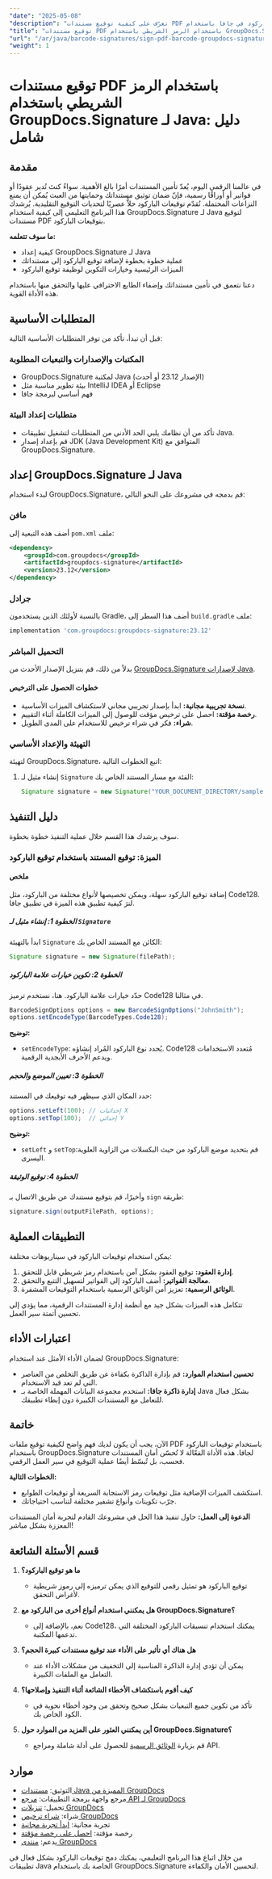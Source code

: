```yaml
---
"date": "2025-05-08"
"description": "تعرّف على كيفية توقيع مستندات PDF بأمان باستخدام توقيعات الباركود في جافا باستخدام GroupDocs.Signature. اتبع هذا الدليل خطوة بخطوة لضمان سير عمل آمن واحترافي للمستندات."
"title": "توقيع مستندات PDF باستخدام الرمز الشريطي باستخدام GroupDocs.Signature for Java - دليل شامل"
"url": "/ar/java/barcode-signatures/sign-pdf-barcode-groupdocs-signature-java/"
"weight": 1
---
```


# توقيع مستندات PDF باستخدام الرمز الشريطي باستخدام GroupDocs.Signature لـ Java: دليل شامل

## مقدمة
في عالمنا الرقمي اليوم، يُعدّ تأمين المستندات أمرًا بالغ الأهمية. سواءً كنتَ تُدير عقودًا أو فواتير أو أوراقًا رسمية، فإنّ ضمان توثيق مستنداتك وحمايتها من العبث يُمكن أن يمنع النزاعات المحتملة. تُقدّم توقيعات الباركود حلاًّ عصريًا لتحديات التوقيع التقليدية. يُرشدك هذا البرنامج التعليمي إلى كيفية استخدام GroupDocs.Signature لـ Java لتوقيع مستندات PDF بتوقيعات الباركود.

**ما سوف تتعلمه:**
- كيفية إعداد GroupDocs.Signature لـ Java
- عملية خطوة بخطوة لإضافة توقيع الباركود إلى مستنداتك
- الميزات الرئيسية وخيارات التكوين لوظيفة توقيع الباركود

دعنا نتعمق في تأمين مستنداتك وإضفاء الطابع الاحترافي عليها والتحقق منها باستخدام هذه الأداة القوية.

## المتطلبات الأساسية
قبل أن تبدأ، تأكد من توفر المتطلبات الأساسية التالية:

### المكتبات والإصدارات والتبعيات المطلوبة
- GroupDocs.Signature لمكتبة Java (الإصدار 23.12 أو أحدث)
- بيئة تطوير مناسبة مثل IntelliJ IDEA أو Eclipse
- فهم أساسي لبرمجة جافا

### متطلبات إعداد البيئة
- تأكد من أن نظامك يلبي الحد الأدنى من المتطلبات لتشغيل تطبيقات Java.
- قم بإعداد إصدار JDK (Java Development Kit) المتوافق مع GroupDocs.Signature.

## إعداد GroupDocs.Signature لـ Java
لبدء استخدام GroupDocs.Signature، قم بدمجه في مشروعك على النحو التالي:

### مافن
أضف هذه التبعية إلى `pom.xml` ملف:
```xml
<dependency>
    <groupId>com.groupdocs</groupId>
    <artifactId>groupdocs-signature</artifactId>
    <version>23.12</version>
</dependency>
```

### جرادل
بالنسبة لأولئك الذين يستخدمون Gradle، أضف هذا السطر إلى `build.gradle` ملف:
```gradle
implementation 'com.groupdocs:groupdocs-signature:23.12'
```

### التحميل المباشر
بدلاً من ذلك، قم بتنزيل الإصدار الأحدث من [GroupDocs.Signature لإصدارات Java](https://releases.groupdocs.com/signature/java/).

#### خطوات الحصول على الترخيص
- **نسخة تجريبية مجانية:** ابدأ بإصدار تجريبي مجاني لاستكشاف الميزات الأساسية.
- **رخصة مؤقتة:** احصل على ترخيص مؤقت للوصول إلى الميزات الكاملة أثناء التقييم.
- **شراء:** فكر في شراء ترخيص للاستخدام على المدى الطويل.

### التهيئة والإعداد الأساسي
لتهيئة GroupDocs.Signature، اتبع الخطوات التالية:
1. إنشاء مثيل لـ `Signature` الفئة مع مسار المستند الخاص بك:
   ```java
   Signature signature = new Signature("YOUR_DOCUMENT_DIRECTORY/sample.pdf");
   ```

## دليل التنفيذ
سوف يرشدك هذا القسم خلال عملية التنفيذ خطوة بخطوة.

### الميزة: توقيع المستند باستخدام توقيع الباركود
#### ملخص
إضافة توقيع الباركود سهلة، ويمكن تخصيصها لأنواع مختلفة من الباركود، مثل Code128. لنرَ كيفية تطبيق هذه الميزة في تطبيق جافا.

##### الخطوة 1: إنشاء مثيل لـ `Signature`
ابدأ بالتهيئة `Signature` الكائن مع المستند الخاص بك:
```java
Signature signature = new Signature(filePath);
```

##### الخطوة 2: تكوين خيارات علامة الباركود
حدّد خيارات علامة الباركود. هنا، نستخدم ترميز Code128 في مثالنا.
```java
BarcodeSignOptions options = new BarcodeSignOptions("JohnSmith");
options.setEncodeType(BarcodeTypes.Code128);
```
**توضيح:**
- `setEncodeType`: يُحدد نوع الباركود المُراد إنشاؤه. Code128 مُتعدد الاستخدامات ويدعم الأحرف الأبجدية الرقمية.

##### الخطوة 3: تعيين الموضع والحجم
حدد المكان الذي سيظهر فيه توقيعك في المستند:
```java
options.setLeft(100); // إحداثيات X
options.setTop(100);  // إحداثي Y
```
**توضيح:**
- `setLeft` و `setTop`:قم بتحديد موضع الباركود من حيث البكسلات من الزاوية العلوية اليسرى.

##### الخطوة 4: توقيع الوثيقة
وأخيرًا، قم بتوقيع مستندك عن طريق الاتصال بـ `sign` طريقة:
```java
signature.sign(outputFilePath, options);
```

## التطبيقات العملية
يمكن استخدام توقيعات الباركود في سيناريوهات مختلفة:
1. **إدارة العقود:** توقيع العقود بشكل آمن باستخدام رمز شريطي قابل للتحقق.
2. **معالجة الفواتير:** أضف الباركود إلى الفواتير لتسهيل التتبع والتحقق.
3. **الوثائق الرسمية:** تعزيز أمن الوثائق الرسمية باستخدام التوقيعات المشفرة.

تتكامل هذه الميزات بشكل جيد مع أنظمة إدارة المستندات الرقمية، مما يؤدي إلى تحسين أتمتة سير العمل.

## اعتبارات الأداء
لضمان الأداء الأمثل عند استخدام GroupDocs.Signature:
- **تحسين استخدام الموارد:** قم بإدارة الذاكرة بكفاءة عن طريق التخلص من العناصر التي لم تعد قيد الاستخدام.
- **إدارة ذاكرة جافا:** استخدم مجموعة البيانات المهملة الخاصة بـ Java بشكل فعال للتعامل مع المستندات الكبيرة دون إبطاء تطبيقك.

## خاتمة
الآن، يجب أن يكون لديك فهم واضح لكيفية توقيع ملفات PDF باستخدام توقيعات الباركود باستخدام GroupDocs.Signature لجافا. هذه الأداة الفعّالة لا تُحسّن أمان المستندات فحسب، بل تُبسّط أيضًا عملية التوقيع في سير العمل الرقمي.

**الخطوات التالية:**
- استكشف الميزات الإضافية مثل توقيعات رمز الاستجابة السريعة أو توقيعات الطوابع.
- جرّب تكوينات وأنواع تشفير مختلفة لتناسب احتياجاتك.

**الدعوة إلى العمل:**
حاول تنفيذ هذا الحل في مشروعك القادم لتجربة أمان المستندات المعززة بشكل مباشر!

## قسم الأسئلة الشائعة
1. **ما هو توقيع الباركود؟**
   - توقيع الباركود هو تمثيل رقمي للتوقيع الذي يمكن ترميزه إلى رموز شريطية لأغراض التحقق.
   
2. **هل يمكنني استخدام أنواع أخرى من الباركود مع GroupDocs.Signature؟**
   - نعم، بالإضافة إلى Code128، يمكنك استخدام تنسيقات الباركود المختلفة التي تدعمها المكتبة.
3. **هل هناك أي تأثير على الأداء عند توقيع مستندات كبيرة الحجم؟**
   - يمكن أن تؤدي إدارة الذاكرة المناسبة إلى التخفيف من مشكلات الأداء عند التعامل مع الملفات الكبيرة.
4. **كيف أقوم باستكشاف الأخطاء الشائعة أثناء التنفيذ وإصلاحها؟**
   - تأكد من تكوين جميع التبعيات بشكل صحيح وتحقق من وجود أخطاء نحوية في الكود الخاص بك.
5. **أين يمكنني العثور على المزيد من الموارد حول GroupDocs.Signature؟**
   - قم بزيارة [الوثائق الرسمية](https://docs.groupdocs.com/signature/java/) للحصول على أدلة شاملة ومراجع API.

## موارد
- التوثيق: [مستندات Java المميزة من GroupDocs](https://docs.groupdocs.com/signature/java/)
- مرجع واجهة برمجة التطبيقات: [مرجع API لـ GroupDocs](https://reference.groupdocs.com/signature/java/)
- تحميل: [تنزيلات GroupDocs](https://releases.groupdocs.com/signature/java/)
- شراء: [شراء ترخيص GroupDocs](https://purchase.groupdocs.com/buy)
- تجربة مجانية: [ابدأ تجربة مجانية](https://releases.groupdocs.com/signature/java/)
- رخصة مؤقتة: [احصل على رخصة مؤقتة](https://purchase.groupdocs.com/temporary-license/)
- يدعم: [منتدى GroupDocs](https://forum.groupdocs.com/c/signature/)

من خلال اتباع هذا البرنامج التعليمي، يمكنك دمج توقيعات الباركود بشكل فعال في تطبيقات Java الخاصة بك باستخدام GroupDocs.Signature لتحسين الأمان والكفاءة.